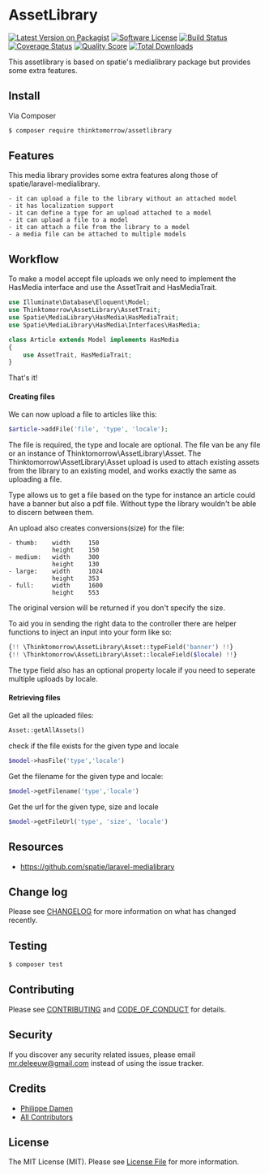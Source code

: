 # AssetLibrary

[![Latest Version on Packagist][ico-version]][link-packagist]
[![Software License][ico-license]](LICENSE.md)
[![Build Status][ico-travis]][link-travis]
[![Coverage Status][ico-scrutinizer]][link-scrutinizer]
[![Quality Score][ico-code-quality]][link-code-quality]
[![Total Downloads][ico-downloads]][link-downloads]

This assetlibrary is based on spatie's medialibrary package but provides some extra features.

## Install

Via Composer

``` bash
$ composer require thinktomorrow/assetlibrary
```

## Features

This media library provides some extra features along those of spatie/laravel-medialibrary.

    - it can upload a file to the library without an attached model
    - it has localization support
    - it can define a type for an upload attached to a model
    - it can upload a file to a model
    - it can attach a file from the library to a model
    - a media file can be attached to multiple models

## Workflow
To make a model accept file uploads we only need to implement the HasMedia interface and use the AssetTrait and HasMediaTrait.

```php
use Illuminate\Database\Eloquent\Model;
use Thinktomorrow\AssetLibrary\AssetTrait;
use Spatie\MediaLibrary\HasMedia\HasMediaTrait;
use Spatie\MediaLibrary\HasMedia\Interfaces\HasMedia;

class Article extends Model implements HasMedia
{
    use AssetTrait, HasMediaTrait;
}
```

That's it!

#### Creating files

We can now upload a file to articles like this:

```php
$article->addFile('file', 'type', 'locale');
```

The file is required, the type and locale are optional.
The file van be any file or an instance of Thinktomorrow\AssetLibrary\Asset.
The Thinktomorrow\AssetLibrary\Asset upload is used to attach existing assets from the library to an existing model, and works exactly the same as uploading a file.

Type allows us to get a file based on the type for instance an article could have a banner but also a pdf file.
Without type the library wouldn't be able to discern between them.

An upload also creates conversions(size) for the file:

    - thumb:    width     150
                height    150
    - medium:   width     300
                height    130
    - large:    width     1024
                height    353
    - full:     width     1600
                height    553

The original version will be returned if you don't specify the size.

To aid you in sending the right data to the controller there are helper functions to inject an input into your form like so:

```php
{!! \Thinktomorrow\AssetLibrary\Asset::typeField('banner') !!}
{!! \Thinktomorrow\AssetLibrary\Asset::localeField($locale) !!}
```

The type field also has an optional property locale if you need to seperate multiple uploads by locale.

#### Retrieving files

Get all the uploaded files:
```php
Asset::getAllAssets()
``` 
check if the file exists for the given type and locale
```php
$model->hasFile('type','locale') 
```
Get the filename for the given type and locale:
```php
$model->getFilename('type','locale') 

```
Get the url for the given type, size and locale
```php
$model->getFileUrl('type', 'size', 'locale')
```

## Resources
- https://github.com/spatie/laravel-medialibrary


## Change log

Please see [CHANGELOG](CHANGELOG.md) for more information on what has changed recently.

## Testing

``` bash
$ composer test
```

## Contributing

Please see [CONTRIBUTING](CONTRIBUTING.md) and [CODE_OF_CONDUCT](CODE_OF_CONDUCT.md) for details.

## Security

If you discover any security related issues, please email mr.deleeuw@gmail.com instead of using the issue tracker.

## Credits

- [Philippe Damen][link-author]
- [All Contributors][link-contributors]

## License

The MIT License (MIT). Please see [License File](LICENSE.md) for more information.

[ico-version]: https://img.shields.io/packagist/v/thinktomorrow/assetlibrary.svg?style=flat-square
[ico-license]: https://img.shields.io/badge/license-MIT-brightgreen.svg?style=flat-square
[ico-travis]: https://img.shields.io/travis/thinktomorrow/assetlibrary/master.svg?style=flat-square
[ico-scrutinizer]: https://img.shields.io/scrutinizer/coverage/g/thinktomorrow/assetlibrary.svg?style=flat-square
[ico-code-quality]: https://img.shields.io/scrutinizer/g/thinktomorrow/assetlibrary.svg?style=flat-square
[ico-downloads]: https://img.shields.io/packagist/dt/thinktomorrow/assetlibrary.svg?style=flat-square

[link-packagist]: https://packagist.org/packages/thinktomorrow/assetlibrary
[link-travis]: https://travis-ci.org/thinktomorrow/assetlibrary
[link-scrutinizer]: https://scrutinizer-ci.com/g/thinktomorrow/assetlibrary/code-structure
[link-code-quality]: https://scrutinizer-ci.com/g/thinktomorrow/assetlibrary
[link-downloads]: https://packagist.org/packages/thinktomorrow/assetlibrary
[link-author]: https://github.com/yinx
[link-contributors]: ../../contributors

